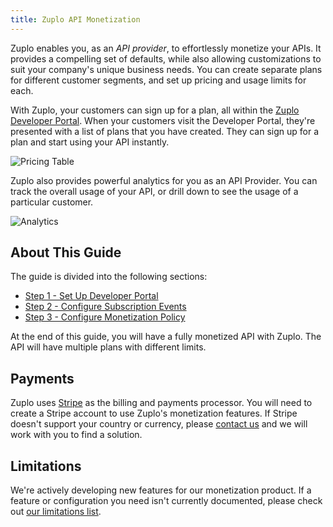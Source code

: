 ```yaml
---
title: Zuplo API Monetization
---
```


Zuplo enables you, as an _API provider_, to effortlessly monetize your APIs. It
provides a compelling set of defaults, while also allowing customizations to
suit your company's unique business needs. You can create separate plans for
different customer segments, and set up pricing and usage limits for each.

With Zuplo, your customers can sign up for a plan, all within the
[Zuplo Developer Portal](/docs/articles/developer-portal.md). When your
customers visit the Developer Portal, they're presented with a list of plans
that you have created. They can sign up for a plan and start using your API
instantly.

![Pricing Table](/media/monetization-dev-portal-setup/image.png)

Zuplo also provides powerful analytics for you as an API Provider. You can track
the overall usage of your API, or drill down to see the usage of a particular
customer.

![Analytics](https://cdn.zuplo.com/assets/353fb3d5-f019-443b-92d6-a4127814b1f0.png)

## About This Guide

The guide is divided into the following sections:

- [Step 1 - Set Up Developer Portal](/docs/articles/monetization-dev-portal-setup.md)
- [Step 2 - Configure Subscription Events](/docs/articles/monetization-webhook-setup.md)
- [Step 3 - Configure Monetization Policy](/docs/articles/monetization-policy-setup.md)

At the end of this guide, you will have a fully monetized API with Zuplo. The
API will have multiple plans with different limits.

## Payments

Zuplo uses [Stripe](https://stripe.com) as the billing and payments processor.
You will need to create a Stripe account to use Zuplo's monetization features.
If Stripe doesn't support your country or currency, please
[contact us](https://discord.zuplo.com) and we will work with you to find a
solution.

## Limitations

We're actively developing new features for our monetization product. If a
feature or configuration you need isn't currently documented, please check out
[our limitations list](./monetization-limitations.md).
